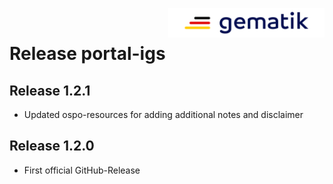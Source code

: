 <img align="right" width="250" height="47" src="./media/Gematik_Logo_Flag.png"/> <br/>    

# Release portal-igs

## Release 1.2.1
- Updated ospo-resources for adding additional notes and disclaimer

## Release 1.2.0
- First official GitHub-Release
